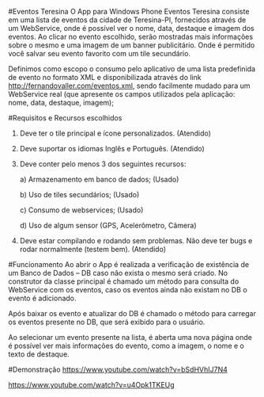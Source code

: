 #Eventos Teresina
O App para Windows Phone Eventos Teresina consiste em uma lista de eventos da cidade de Teresina-PI, fornecidos através de um WebService, onde é possível ver o nome, data, destaque e imagem dos eventos. Ao clicar no evento escolhido, serão mostradas mais informações sobre o mesmo e uma imagem de um banner publicitário. Onde é permitido você salvar seu evento favorito com um tile secundário.

Definimos como escopo o consumo pelo aplicativo de uma lista predefinida de evento no formato XML e disponibilizada através do link http://fernandovaller.com/eventos.xml, sendo facilmente mudado para um WebService real (que apresente os campos utilizados pela aplicação:  nome, data, destaque, imagem);

#Requisitos e Recursos escolhidos
1.	Deve ter o tile principal e ícone personalizados. (Atendido)
2.	Deve suportar os idiomas Inglês e Português. (Atendido)
3.	Deve conter pelo menos 3 dos seguintes recursos:

    a)	Armazenamento em banco de dados; (Usado)
    
    b)	Uso de tiles secundários; (Usado)
    
    c)	Consumo de webservices; (Usado)
    
    d)	Uso de algum sensor (GPS, Acelerômetro, Câmera)    
    
4.	Deve estar compilando e rodando sem problemas. Não deve ter bugs e rodar normalmente (testem bem). (Atendido)

#Funcionamento
Ao abrir o App é realizada a verificação de existência de um Banco de Dados – DB caso não exista o mesmo será criado. No construtor da classe principal é chamado um método para consulta do WebService com os eventos, caso os eventos ainda não existam no DB o evento é adicionado.

Após baixar os evento e atualizar do DB é chamado o método para carregar os eventos presente no DB, que será exibido para o usuário.

Ao selecionar um evento presente na lista, é aberta uma nova página onde é possível ver mais informações do evento, como a imagem, o nome e o texto de destaque.

#Demonstração
https://www.youtube.com/watch?v=bSdHVhIJ7N4

https://www.youtube.com/watch?v=u4Opk1TKEUg

